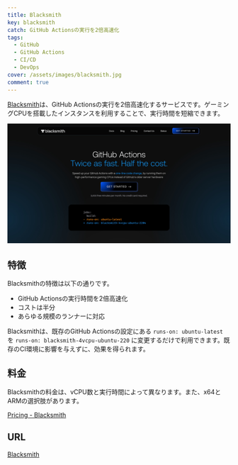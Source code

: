 ```yaml
---
title: Blacksmith
key: blacksmith
catch: GitHub Actionsの実行を2倍高速化
tags:
  - GitHub
  - GitHub Actions
  - CI/CD
  - DevOps
cover: /assets/images/blacksmith.jpg
comment: true
---
```


[Blacksmith](https://www.blacksmith.sh/)は、GitHub Actionsの実行を2倍高速化するサービスです。ゲーミングCPUを搭載したインスタンスを利用することで、実行時間を短縮できます。

[![BlacksmithのWebサイト](/assets/images/blacksmith.jpg)](https://www.blacksmith.sh/)

<!--more-->

## 特徴

Blacksmithの特徴は以下の通りです。

- GitHub Actionsの実行時間を2倍高速化
- コストは半分
- あらゆる規模のランナーに対応

Blacksmithは、既存のGitHub Actionsの設定にある `runs-on: ubuntu-latest` を `runs-on: blacksmith-4vcpu-ubuntu-220` に変更するだけで利用できます。既存のCI環境に影響を与えずに、効果を得られます。

## 料金

Blacksmithの料金は、vCPU数と実行時間によって異なります。また、x64とARMの選択肢があります。

[Pricing - Blacksmith](https://www.blacksmith.sh/pricing)

## URL

[Blacksmith](https://www.blacksmith.sh/)
